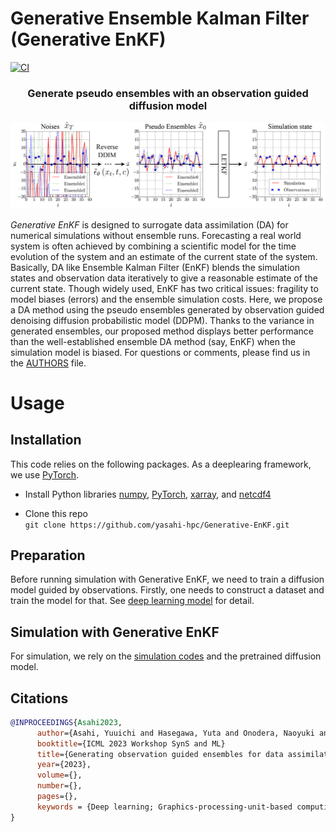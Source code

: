 # Generative Ensemble Kalman Filter (Generative EnKF)

[![CI](https://github.com/yasahi-hpc/Generative-EnKF/actions/workflows/ci.yml/badge.svg)](https://github.com/yasahi-hpc/Generative-EnKF/actions)

<div style style=”line-height: 25%” align="center">
<h3> Generate pseudo ensembles with an observation guided diffusion model </h3>
<img src=docs/figs/diffuion_overview.png>
</div>

_Generative EnKF_ is designed to surrogate data assimilation (DA) for numerical simulations without ensemble runs. Forecasting a real world system is often achieved by combining a scientific model for the time evolution of the system and an estimate of the current state of the system. Basically, DA like Ensemble Kalman Filter (EnKF) blends the simulation states and observation data iteratively to give a reasonable estimate of the current state. Though widely used, EnKF has two critical issues: fragility to model biases (errors) and the ensemble simulation costs. Here, we propose a DA method using the pseudo ensembles generated by observation guided denoising diffusion probabilistic model (DDPM). Thanks to the variance in generated ensembles, our proposed method displays better performance than the well-established ensemble DA method (say, EnKF) when the simulation model is biased. For questions or comments, please find us in the [AUTHORS](AUTHORS) file.

# Usage

## Installation
This code relies on the following packages. As a deeplearing framework, we use [PyTorch](https://pytorch.org).
- Install Python libraries
[numpy](https://numpy.org), [PyTorch](https://pytorch.org), [xarray](http://xarray.pydata.org/en/stable/), and [netcdf4](https://github.com/Unidata/netcdf4-python)

- Clone this repo  
```git clone https://github.com/yasahi-hpc/Generative-EnKF.git```

## Preparation
Before running simulation with Generative EnKF, we need to train a diffusion model guided by observations. 
Firstly, one needs to construct a dataset and train the model for that.
See [deep learning model](docs/dl_model.md) for detail. 

## Simulation with Generative EnKF
For simulation, we rely on the [simulation codes](docs/simulation.md) and the pretrained diffusion model. 

## Citations
```bibtex
@INPROCEEDINGS{Asahi2023, 
      author={Asahi, Yuuichi and Hasegawa, Yuta and Onodera, Naoyuki and and Shimokawabe, Takashi and Shiba, Hayato and Idomura, Yasuhiro},
      booktitle={ICML 2023 Workshop SynS and ML}
      title={Generating observation guided ensembles for data assimilation with denoising diffusion probabilistic model},
      year={2023},
      volume={},
      number={},
      pages={},
      keywords = {Deep learning; Graphics-processing-unit-based computing; Data Assimilation; Lorenz96},
}
```
